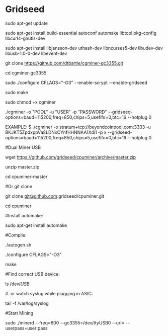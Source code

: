 # Gridseed


sudo apt-get update

sudo apt-get install build-essential autoconf automake libtool pkg-config libcurl4-gnutls-dev

sudo apt-get install libjansson-dev uthash-dev libncurses5-dev libudev-dev libusb-1.0-0-dev libevent-dev

git clone https://github.com/dtbartle/cgminer-gc3355.git

cd cgminer-gc3355

sudo ./configure CFLAGS="-O3" --enable-scrypt --enable-gridseed

sudo make

sudo chmod +x cgminer

./cgminer -o "POOL" -u "USER" -p "PASSWORD" --gridseed-options=baud=115200,freq=850,chips=5,usefifo=0,btc=16 --hotplug 0

EXAMPLE: $ ./cgminer -o stratum+tcp://beyondcoinpool.com:3333 -u BKJKT5ZpdxppVa8LDNxCYnfHHNNAA1Xdi1 -p x --gridseed-options=baud=115200,freq=850,chips=5,usefifo=0,btc=16 --hotplug 0


#Dual Miner USB 

wget https://github.com/gridseed/cpuminer/archive/master.zip

unzip master.zip

cd cpuminer-master

#Or git clone

git clone git@github.com:gridseed/cpuminer.git

cd cpuminer

#Install automake:

sudo apt-get install automake

#Compile:

./autogen.sh

./configure CFLAGS="-O3"

make

#Find correct USB device:

ls /dev/*USB*

#..or watch syslog while plugging in ASIC:

tail -f /var/log/syslog

#Start Mining

sudo ./minerd --freq=600 --gc3355=/dev/ttyUSB0 --url=<your pool> --userpass=user:pass
